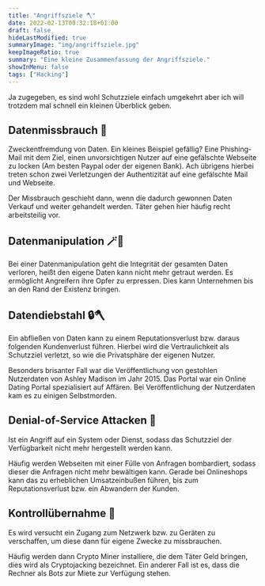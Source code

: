 ```yaml
---
title: "Angriffsziele 🪓"
date: 2022-02-13T00:32:18+01:00
draft: false
hideLastModified: true
summaryImage: "img/angriffsziele.jpg"
keepImageRatio: true
summary: "Eine kleine Zusammenfassung der Angriffsziele."
showInMenu: false
tags: ["Hacking"]
---
```


Ja zugegeben, es sind wohl Schutzziele einfach umgekehrt aber ich will trotzdem mal schnell ein kleinen Überblick geben.

## Datenmissbrauch 📧
Zweckentfremdung von Daten.
Ein kleines Beispiel gefällig? Eine Phishing-Mail mit dem Ziel, einen unvorsichtigen Nutzer auf eine gefälschte Webseite zu locken (Am besten Paypal oder der eigenen Bank).
Ach übrigens hierbei treten schon zwei Verletzungen der Authentizität auf eine gefälschte Mail und Webseite.

Der Missbrauch geschieht dann, wenn die dadurch gewonnen Daten Verkauf und weiter gehandelt werden. Täter gehen hier häufig recht arbeitsteilig vor.

## Datenmanipulation 🪄📂
Bei einer Datenmanipulation geht die Integrität der gesamten Daten verloren, heißt den eigene Daten kann nicht mehr getraut werden.
Es ermöglicht Angreifern ihre Opfer zu erpressen. Dies kann Unternehmen bis an den Rand der Existenz bringen.

## Datendiebstahl 🔒🪓
Ein abfließen von Daten kann zu einem Reputationsverlust bzw. daraus folgenden Kundenverlust führen.
Hierbei wird die Vertraulichkeit als Schutzziel verletzt, so wie die Privatsphäre der eigenen Nutzer.

Besonders brisanter Fall war die Veröffentlichung von gestohlen Nutzerdaten von Ashley Madison im Jahr 2015.
Das Portal war ein Online Dating Portal spezialisiert auf Affären. Bei Veröffentlichung der Nutzerdaten kam es zu einigen Selbstmorden.

## Denial-of-Service Attacken 🔫
Ist ein Angriff auf ein System oder Dienst, sodass das Schutzziel der Verfügbarkeit nicht mehr hergestellt werden kann.

Häufig werden Webseiten mit einer Fülle von Anfragen bombardiert, sodass dieser die Anfragen nicht mehr bewältigen kann.
Gerade bei Onlineshops kann das zu erheblichen Umsatzeinbußen führen, bis zum Reputationsverlust bzw. ein Abwandern der Kunden.

## Kontrollübernahme 🤖
Es wird versucht ein Zugang zum Netzwerk bzw. zu Geräten zu verschaffen, um diese dann für eigene Zwecke zu missbrauchen.

Häufig werden dann Crypto Miner installiere, die dem Täter Geld bringen, dies wird als  Cryptojacking bezeichnet.
Ein anderer Fall ist es, dass die Rechner als Bots zur Miete zur Verfügung stehen.